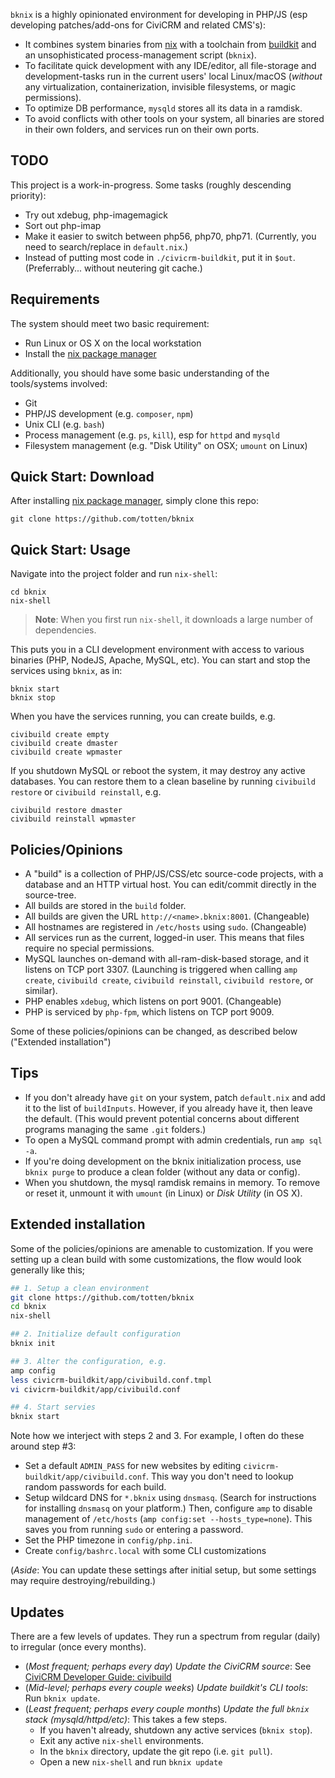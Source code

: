 `bknix` is a highly opinionated environment for developing in PHP/JS (esp developing patches/add-ons for CiviCRM and related CMS's):

 * It combines system binaries from [nix](https://nixos.org/nix) with a toolchain from [buildkit](https://github.com/civicrm/civicrm-buildkit) and an unsophisticated process-management script (`bknix`).  
 * To facilitate quick development with any IDE/editor, all file-storage and development-tasks run in the current users' local Linux/macOS (*without* any virtualization, containerization, invisible filesystems, or magic permissions).
 * To optimize DB performance, `mysqld` stores all its data in a ramdisk.
 * To avoid conflicts with other tools on your system, all binaries are stored in their own folders, and services run on their own ports.

## TODO

This project is a work-in-progress. Some tasks (roughly descending priority):

* Try out xdebug, php-imagemagick
* Sort out php-imap
* Make it easier to switch between php56, php70, php71. (Currently, you need to search/replace in `default.nix`.)
* Instead of putting most code in `./civicrm-buildkit`, put it in `$out`. (Preferrably... without neutering git cache.)

## Requirements

The system should meet two basic requirement:

* Run Linux or OS X on the local workstation
* Install the [nix package manager](https://nixos.org/nix/)

Additionally, you should have some basic understanding of the tools/systems involved:

* Git
* PHP/JS development (e.g. `composer`, `npm`)
* Unix CLI (e.g. `bash`)
* Process management (e.g. `ps`, `kill`), esp for `httpd` and `mysqld`
* Filesystem management (e.g. "Disk Utility" on OSX; `umount` on Linux)

## Quick Start: Download

After installing [nix package manager](https://nixos.org/nix/), simply clone this repo:

```
git clone https://github.com/totten/bknix
```

## Quick Start: Usage

Navigate into the project folder and run `nix-shell`:

```
cd bknix
nix-shell
```

> __Note__: When you first run `nix-shell`, it downloads a large number of
> dependencies.

This puts you in a CLI development environment with access to various binaries (PHP, NodeJS, Apache, MySQL, etc).  You
can start and stop the services using `bknix`, as in:

```
bknix start
bknix stop
```

When you have the services running, you can create builds, e.g.

```
civibuild create empty
civibuild create dmaster
civibuild create wpmaster
```

If you shutdown MySQL or reboot the system, it may destroy any active databases. You can restore them
to a clean baseline by running `civibuild restore` or `civibuild reinstall`, e.g.

```
civibuild restore dmaster
civibuild reinstall wpmaster
```

## Policies/Opinions

* A "build" is a collection of PHP/JS/CSS/etc source-code projects, with a database and an HTTP virtual host. You can edit/commit directly in the source-tree.
* All builds are stored in the `build` folder.
* All builds are given the URL `http://<name>.bknix:8001`. (Changeable)
* All hostnames are registered in `/etc/hosts` using `sudo`. (Changeable)
* All services run as the current, logged-in user. This means that files require no special permissions.
* MySQL launches on-demand with all-ram-disk-based storage, and it listens on TCP port 3307. (Launching is triggered when calling `amp create`, `civibuild create`, `civibuild reinstall`, `civibuild restore`, or similar).
* PHP enables `xdebug`, which listens on port 9001. (Changeable)
* PHP is serviced by `php-fpm`, which listens on TCP port 9009.

Some of these policies/opinions can be changed, as described below ("Extended installation")

## Tips

* If you don't already have `git` on your system, patch `default.nix` and add it to the list of `buildInputs`.
  However, if you already have it, then leave the default. (This would prevent potential concerns about different programs managing the same `.git` folders.)
* To open a MySQL command prompt with admin credentials, run `amp sql -a`.
* If you're doing development on the bknix initialization process, use `bknix purge` to produce a clean folder (without any data or config).
* When you shutdown, the mysql ramdisk remains in memory. To remove or reset it, unmount it with `umount` (in Linux) or *Disk Utility* (in OS X).

## Extended installation

Some of the policies/opinions are amenable to customization. If you were
setting up a clean build with some customizations, the flow would look
generally like this;

```bash
## 1. Setup a clean environment
git clone https://github.com/totten/bknix
cd bknix
nix-shell

## 2. Initialize default configuration
bknix init

## 3. Alter the configuration, e.g.
amp config
less civicrm-buildkit/app/civibuild.conf.tmpl
vi civicrm-buildkit/app/civibuild.conf

## 4. Start servies
bknix start
```

Note how we interject with steps 2 and 3. For example, I often do these around step #3:

* Set a default `ADMIN_PASS` for new websites by editing `civicrm-buildkit/app/civibuild.conf`. This way you don't
  need to lookup random passwords for each build.
* Setup wildcard DNS for `*.bknix` using `dnsmasq`.  (Search for instructions for installing `dnsmasq` on your
  platform.) Then, configure `amp` to disable management of `/etc/hosts` (`amp config:set --hosts_type=none`). 
  This saves you from running `sudo` or entering a password.
* Set the PHP timezone in `config/php.ini`.
* Create `config/bashrc.local` with some CLI customizations

(*Aside*: You can update these settings after initial setup, but some settings may require destroying/rebuilding.)

## Updates

There are a few levels of updates. They run a spectrum from regular (daily)
to irregular (once every months).

* (*Most frequent; perhaps every day*) *Update the CiviCRM source*: See [CiviCRM Developer Guide: civibuild](https://docs.civicrm.org/dev/en/latest/tools/civibuild/#upgrade-site)
* (*Mid-level; perhaps every couple weeks*) *Update buildkit's CLI tools*: Run `bknix update`.
* (*Least frequent; perhaps every couple months*) *Update the full `bknix` stack (mysqld/httpd/etc)*: This takes a few steps.
    * If you haven't already, shutdown any active services (`bknix stop`).
    * Exit any active `nix-shell` environments.
    * In the `bknix` directory, update the git repo (i.e. `git pull`).
    * Open a new `nix-shell` and run `bknix update`
